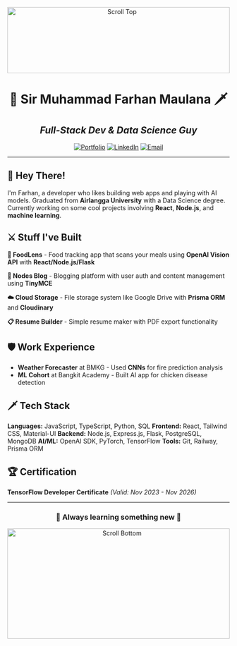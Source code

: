 <p align="center">
  <img src="https://res.cloudinary.com/dgndmndq3/image/upload/v1748353479/top-scroll_pcvcjs.png" alt="Scroll Top" width="100%" height="150" />
</p>

<div align="center">

# 🏰 Sir Muhammad Farhan Maulana 🗡️

## _Full-Stack Dev & Data Science Guy_

[![Portfolio](https://img.shields.io/badge/🏰_Castle-farhanm.site-gold?style=for-the-badge)](https://farhanm.site/)
[![LinkedIn](https://img.shields.io/badge/🤝_Guild-LinkedIn-blue?style=for-the-badge)](https://linkedin.com/in/muhamma-farhan-m)
[![Email](https://img.shields.io/badge/📜_Raven-Email-red?style=for-the-badge)](mailto:farhanmaulana.dev@gmail.com)

</div>

---

## 📜 **Hey There!**

I'm Farhan, a developer who likes building web apps and playing with AI models. Graduated from **Airlangga University** with a Data Science degree. Currently working on some cool projects involving **React**, **Node.js**, and **machine learning**.

## ⚔️ **Stuff I've Built**

**🔮 FoodLens** - Food tracking app that scans your meals using **OpenAI Vision API** with **React/Node.js/Flask**

**📰 Nodes Blog** - Blogging platform with user auth and content management using **TinyMCE**

**☁️ Cloud Storage** - File storage system like Google Drive with **Prisma ORM** and **Cloudinary**

**📋 Resume Builder** - Simple resume maker with PDF export functionality

## 🛡️ **Work Experience**

- **Weather Forecaster** at BMKG - Used **CNNs** for fire prediction analysis
- **ML Cohort** at Bangkit Academy - Built AI app for chicken disease detection

## 🗡️ **Tech Stack**

**Languages:** JavaScript, TypeScript, Python, SQL
**Frontend:** React, Tailwind CSS, Material-UI
**Backend:** Node.js, Express.js, Flask, PostgreSQL, MongoDB
**AI/ML:** OpenAI SDK, PyTorch, TensorFlow
**Tools:** Git, Railway, Prisma ORM

## 🏆 **Certification**

**TensorFlow Developer Certificate** _(Valid: Nov 2023 - Nov 2026)_

---

<div align="center">

### 🌟 **Always learning something new** 🌟

</div>

<p align="center">
  <img src="https://res.cloudinary.com/dgndmndq3/image/upload/v1748353479/bottom-scroll_lfao57.png" alt="Scroll Bottom" width="100%" height="250" />
</p>
